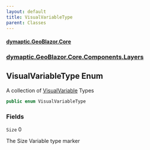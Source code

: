 ```yaml
---
layout: default
title: VisualVariableType
parent: Classes
---
```

#### [dymaptic.GeoBlazor.Core](index.html 'index')
### [dymaptic.GeoBlazor.Core.Components.Layers](index.html#dymaptic.GeoBlazor.Core.Components.Layers 'dymaptic.GeoBlazor.Core.Components.Layers')

## VisualVariableType Enum

A collection of [VisualVariable](dymaptic.GeoBlazor.Core.Components.Layers.VisualVariable.html 'dymaptic.GeoBlazor.Core.Components.Layers.VisualVariable') Types

```csharp
public enum VisualVariableType
```
### Fields

<a name='dymaptic.GeoBlazor.Core.Components.Layers.VisualVariableType.Size'></a>

`Size` 0

The Size Variable type marker
